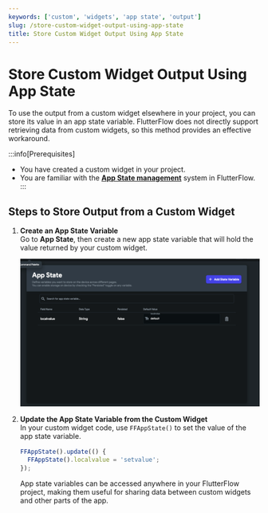 ```yaml
---
keywords: ['custom', 'widgets', 'app state', 'output']
slug: /store-custom-widget-output-using-app-state
title: Store Custom Widget Output Using App State
---
```


# Store Custom Widget Output Using App State

To use the output from a custom widget elsewhere in your project, you can store its value in an app state variable. FlutterFlow does not directly support retrieving data from custom widgets, so this method provides an effective workaround.

:::info[Prerequisites]
- You have created a custom widget in your project.
- You are familiar with the **[App State management](/concepts/state-management)** system in FlutterFlow.
:::

## Steps to Store Output from a Custom Widget

1. **Create an App State Variable**  
   Go to **App State**, then create a new app state variable that will hold the value returned by your custom widget.

   ![](../assets/20250430121220879251.png)

2. **Update the App State Variable from the Custom Widget**  
   In your custom widget code, use `FFAppState()` to set the value of the app state variable.

   ```js
   FFAppState().update(() {
     FFAppState().localvalue = 'setvalue';
   });
   ```

   App state variables can be accessed anywhere in your FlutterFlow project, making them useful for sharing data between custom widgets and other parts of the app.